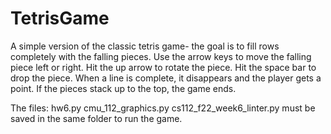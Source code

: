 # TetrisGame
A simple version of the classic tetris game- the goal is to fill rows completely with the falling pieces.
Use the arrow keys to move the falling piece left or right. 
Hit the up arrow to rotate the piece. Hit the space bar to drop the piece. 
When a line is complete, it disappears and the player gets a point. If the pieces stack up to the top, the game ends.

The files: 
        hw6.py
        cmu_112_graphics.py
        cs112_f22_week6_linter.py
must be saved in the same folder to run the game. 
